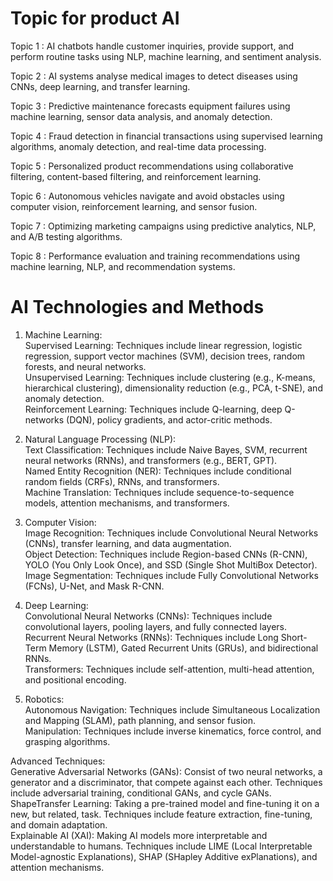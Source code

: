 # Topic for product AI
Topic 1	: AI chatbots handle customer inquiries, provide support, and perform routine tasks using NLP, machine learning, and sentiment analysis. 													

Topic 2	: AI systems analyse medical images to detect diseases using CNNs, deep learning, and transfer learning. 													

Topic 3	: Predictive maintenance forecasts equipment failures using machine learning, sensor data analysis, and anomaly detection. 													

Topic 4 :	Fraud detection in financial transactions using supervised learning algorithms, anomaly detection, and real-time data processing. 													

Topic 5 :	Personalized product recommendations using collaborative filtering, content-based filtering, and reinforcement learning. 													

Topic 6	: Autonomous vehicles navigate and avoid obstacles using computer vision, reinforcement learning, and sensor fusion. 													

Topic 7 :	Optimizing marketing campaigns using predictive analytics, NLP, and A/B testing algorithms. 													

Topic 8 :	Performance evaluation and training recommendations using machine learning, NLP, and recommendation systems. 	

# AI Technologies and Methods 																							
1. Machine Learning:  																							
Supervised Learning: Techniques include linear regression, logistic regression, support vector machines (SVM), decision trees, random forests, and neural networks. 																							
Unsupervised Learning: Techniques include clustering (e.g., K-means, hierarchical clustering), dimensionality reduction (e.g., PCA, t-SNE), and anomaly detection. 																							
Reinforcement Learning: Techniques include Q-learning, deep Q-networks (DQN), policy gradients, and actor-critic methods. 																							
																							
2. Natural Language Processing (NLP): 																							
Text Classification: Techniques include Naive Bayes, SVM, recurrent neural networks (RNNs), and transformers (e.g., BERT, GPT). 																							
Named Entity Recognition (NER): Techniques include conditional random fields (CRFs), RNNs, and transformers. 																							
Machine Translation: Techniques include sequence-to-sequence models, attention mechanisms, and transformers. 																							
																							
3. Computer Vision: 																							
Image Recognition: Techniques include Convolutional Neural Networks (CNNs), transfer learning, and data augmentation. 																							
Object Detection: Techniques include Region-based CNNs (R-CNN), YOLO (You Only Look Once), and SSD (Single Shot MultiBox Detector). 																							
Image Segmentation: Techniques include Fully Convolutional Networks (FCNs), U-Net, and Mask R-CNN. 																							
																							
4. Deep Learning: 																							
Convolutional Neural Networks (CNNs): Techniques include convolutional layers, pooling layers, and fully connected layers. 																							
Recurrent Neural Networks (RNNs): Techniques include Long Short-Term Memory (LSTM), Gated Recurrent Units (GRUs), and bidirectional RNNs. 																							
Transformers: Techniques include self-attention, multi-head attention, and positional encoding. 																							
																							
5. Robotics: 																							
Autonomous Navigation: Techniques include Simultaneous Localization and Mapping (SLAM), path planning, and sensor fusion. 																							
Manipulation: Techniques include inverse kinematics, force control, and grasping algorithms. 																							
																							
Advanced Techniques: 																							
Generative Adversarial Networks (GANs): Consist of two neural networks, a generator and a discriminator, that compete against each other. Techniques include adversarial training, conditional GANs, and cycle GANs. 																							
ShapeTransfer Learning: Taking a pre-trained model and fine-tuning it on a new, but related, task. Techniques include feature extraction, fine-tuning, and domain adaptation. 																							
Explainable AI (XAI): Making AI models more interpretable and understandable to humans. Techniques include LIME (Local Interpretable Model-agnostic Explanations), SHAP (SHapley Additive exPlanations), and attention mechanisms. 																							
